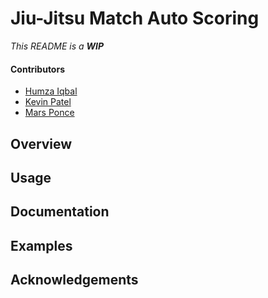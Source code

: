 # Jiu-Jitsu Match Auto Scoring
*This README is a **WIP***

#### Contributors

- [Humza Iqbal](mailto://humza.iqbal@mail.utoronto.ca)
- [Kevin Patel](mailto://kevinb.patel@mail.utoronto.ca)
- [Mars Ponce](mailto://poncema2.mail.utoronto.ca)

## Overview

## Usage

## Documentation

## Examples

## Acknowledgements
